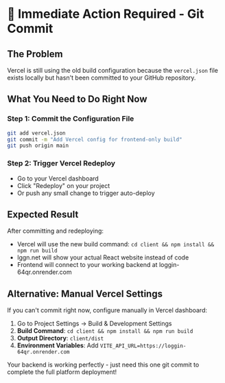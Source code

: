 # 🚨 Immediate Action Required - Git Commit

## The Problem
Vercel is still using the old build configuration because the `vercel.json` file exists locally but hasn't been committed to your GitHub repository.

## What You Need to Do Right Now

### Step 1: Commit the Configuration File
```bash
git add vercel.json
git commit -m "Add Vercel config for frontend-only build"
git push origin main
```

### Step 2: Trigger Vercel Redeploy
- Go to your Vercel dashboard
- Click "Redeploy" on your project
- Or push any small change to trigger auto-deploy

## Expected Result
After committing and redeploying:
- Vercel will use the new build command: `cd client && npm install && npm run build`
- lggn.net will show your actual React website instead of code
- Frontend will connect to your working backend at loggin-64qr.onrender.com

## Alternative: Manual Vercel Settings
If you can't commit right now, configure manually in Vercel dashboard:
1. Go to Project Settings → Build & Development Settings
2. **Build Command**: `cd client && npm install && npm run build`
3. **Output Directory**: `client/dist`
4. **Environment Variables**: Add `VITE_API_URL=https://loggin-64qr.onrender.com`

Your backend is working perfectly - just need this one git commit to complete the full platform deployment!